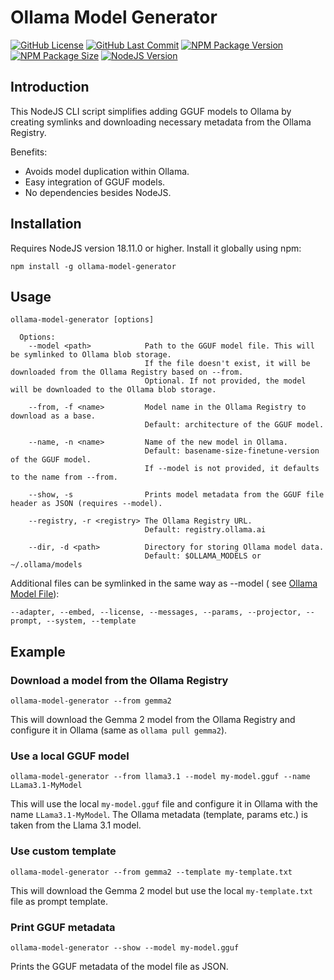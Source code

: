 # Ollama Model Generator

[![GitHub License](https://img.shields.io/github/license/GenericMale/ollama-model-generator?logo=github)](https://github.com/GenericMale/ollama-model-generator/blob/main/LICENSE)
[![GitHub Last Commit](https://img.shields.io/github/last-commit/genericmale/ollama-model-generator?label=commit&logo=github)](https://github.com/GenericMale/ollama-model-generator)
[![NPM Package Version](https://img.shields.io/npm/v/ollama-model-generator?logo=npm&logoColor=white)](https://www.npmjs.com/package/ollama-model-generator)
[![NPM Package Size](https://img.shields.io/npm/unpacked-size/ollama-model-generator?label=size&logo=npm&logoColor=white)](https://www.npmjs.com/package/ollama-model-generator)
[![NodeJS Version](https://img.shields.io/node/v/ollama-model-generator?logo=node.js&logoColor=white)](https://www.npmjs.com/package/ollama-model-generator)

## Introduction

This NodeJS CLI script simplifies adding GGUF models to Ollama by creating symlinks and downloading necessary metadata
from the Ollama Registry.

Benefits:

- Avoids model duplication within Ollama.
- Easy integration of GGUF models.
- No dependencies besides NodeJS.

## Installation

Requires NodeJS version 18.11.0 or higher. Install it globally using npm:

```shell
npm install -g ollama-model-generator
```

## Usage

```
ollama-model-generator [options]

  Options:
    --model <path>            Path to the GGUF model file. This will be symlinked to Ollama blob storage.
                              If the file doesn't exist, it will be downloaded from the Ollama Registry based on --from.
                              Optional. If not provided, the model will be downloaded to the Ollama blob storage.
  
    --from, -f <name>         Model name in the Ollama Registry to download as a base.
                              Default: architecture of the GGUF model.
                              
    --name, -n <name>         Name of the new model in Ollama.
                              Default: basename-size-finetune-version of the GGUF model.
                              If --model is not provided, it defaults to the name from --from.
                              
    --show, -s                Prints model metadata from the GGUF file header as JSON (requires --model).
    
    --registry, -r <registry> The Ollama Registry URL.
                              Default: registry.ollama.ai
    
    --dir, -d <path>          Directory for storing Ollama model data.
                              Default: $OLLAMA_MODELS or ~/.ollama/models
```

Additional files can be symlinked in the same way as --model (
see [Ollama Model File](https://github.com/ollama/ollama/blob/main/docs/modelfile.md)):

```
--adapter, --embed, --license, --messages, --params, --projector, --prompt, --system, --template
```

## Example

### Download a model from the Ollama Registry

```shell
ollama-model-generator --from gemma2
```

This will download the Gemma 2 model from the Ollama Registry and configure it in Ollama (same as `ollama pull gemma2`).

### Use a local GGUF model

```shell
ollama-model-generator --from llama3.1 --model my-model.gguf --name LLama3.1-MyModel
```

This will use the local `my-model.gguf` file and configure it in Ollama with the name `LLama3.1-MyModel`.
The Ollama metadata (template, params etc.) is taken from the Llama 3.1 model.

### Use custom template

```shell
ollama-model-generator --from gemma2 --template my-template.txt
```

This will download the Gemma 2 model but use the local `my-template.txt` file as prompt template.

### Print GGUF metadata

```shell
ollama-model-generator --show --model my-model.gguf
```

Prints the GGUF metadata of the model file as JSON.
